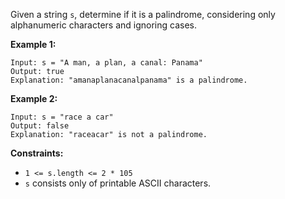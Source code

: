 Given a string `s`, determine if it is a palindrome, considering only
alphanumeric characters and ignoring cases.



**Example 1:**

    
    
    Input: s = "A man, a plan, a canal: Panama"
    Output: true
    Explanation: "amanaplanacanalpanama" is a palindrome.
    

**Example 2:**

    
    
    Input: s = "race a car"
    Output: false
    Explanation: "raceacar" is not a palindrome.
    



**Constraints:**

  * `1 <= s.length <= 2 * 105`
  * `s` consists only of printable ASCII characters.

